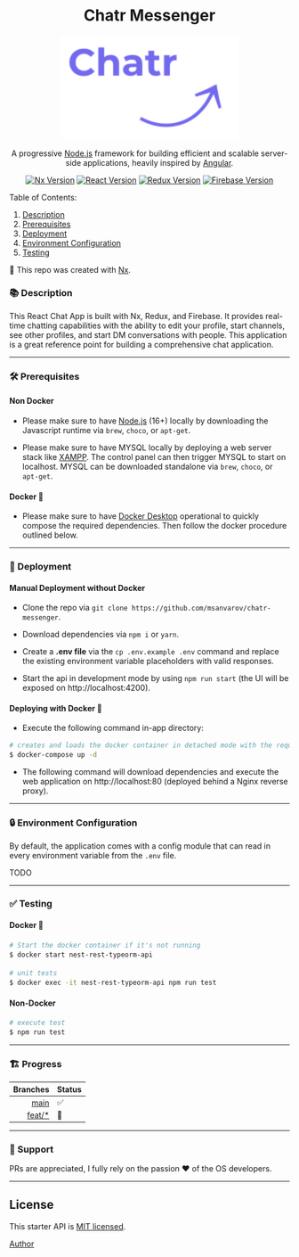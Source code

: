 <h1 align="center">Chatr Messenger</h1>

<p align="center">
  <a href="https://react-chatr.web.app/login" target="blank"><img src="src/assets/logo-dark.png" width="320" alt="Chatr Logo" /></a>
</p>

<p align="center">A progressive <a href="http://nodejs.org" target="blank">Node.js</a> framework for building efficient and scalable server-side applications, heavily inspired by <a href="https://angular.io" target="blank">Angular</a>.</p>

<p align="center">
  <a href="https://nx.dev/" target="blank"><img src="https://img.shields.io/badge/Nx-13.1.2-blue" alt="Nx Version" /></a>
  <a href="https://reactjs.org/" target="blank"><img src="https://img.shields.io/badge/React-17.0.2-blue" alt="React Version" /></a>
  <a href="https://redux.js.org/" target="blank"><img src="https://img.shields.io/badge/Redux-4.1.2-blue" alt="Redux Version" /></a>
  <a href="https://firebase.google.com/" target="blank"><img src="https://img.shields.io/badge/Firebase-9.6.3-orange" alt="Firebase Version" /></a>
</p>

Table of Contents:

1. [Description](#-description)
2. [Prerequisites](#%EF%B8%8F-prerequisites)
3. [Deployment](#-deployment)
4. [Environment Configuration](#-environment-configuration)
5. [Testing](#-testing)

🔎 This repo was created with [Nx](https://nx.dev/).

### 📚 Description

This React Chat App is built with Nx, Redux, and Firebase. It provides real-time chatting capabilities with the ability to edit your profile, start channels, see other profiles, and start DM conversations with people. This application is a great reference point for building a comprehensive chat application.

---

### 🛠️ Prerequisites

#### Non Docker

- Please make sure to have [Node.js](https://nodejs.org/en/download/) (16+) locally by downloading the Javascript runtime via `brew`, `choco`, or `apt-get`.

- Please make sure to have MYSQL locally by deploying a web server stack like [XAMPP](https://www.apachefriends.org/). The control panel can then trigger MYSQL to start on localhost. MYSQL can be downloaded standalone via `brew`, `choco`, or `apt-get`.

#### Docker 🐳

- Please make sure to have [Docker Desktop](https://www.docker.com/products/docker-desktop/) operational to quickly compose the required dependencies. Then follow the docker procedure outlined below.

---

### 🚀 Deployment

#### Manual Deployment without Docker

- Clone the repo via `git clone https://github.com/msanvarov/chatr-messenger`.

- Download dependencies via `npm i` or `yarn`.

- Create a **.env file** via the `cp .env.example .env` command and replace the existing environment variable placeholders with valid responses.

- Start the api in development mode by using `npm run start` (the UI will be exposed on http://localhost:4200).

#### Deploying with Docker 🐳

- Execute the following command in-app directory:

```bash
# creates and loads the docker container in detached mode with the required configuration
$ docker-compose up -d
```

- The following command will download dependencies and execute the web application on http://localhost:80 (deployed behind a Nginx reverse proxy).

---

### 🔒 Environment Configuration

By default, the application comes with a config module that can read in every environment variable from the `.env` file.

TODO

---

### ✅ Testing

#### Docker 🐳

```bash
# Start the docker container if it's not running
$ docker start nest-rest-typeorm-api

# unit tests
$ docker exec -it nest-rest-typeorm-api npm run test

```

#### Non-Docker

```bash
# execute test
$ npm run test
```

---

### 🏗️ Progress

|                                                         Branches | Status |
| ---------------------------------------------------------------: | :----- |
|             [main](https://github.com/msanvarov/chatr-messenger) | ✅     |
| [feat/\*](https://github.com/msanvarov/chatr-messenger/branches) | 🚧     |

<!-- > Remark: This template was employed to create a [Real World example app](https://github.com/gothinkster/realworld) on [Github](). -->

---

### 👥 Support

PRs are appreciated, I fully rely on the passion ❤️ of the OS developers.

---

## License

This starter API is [MIT licensed](LICENSE).

[Author](https://sal-anvarov.tech/)
